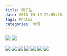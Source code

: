 ```yaml
---
title: 南千住
date: 2016-10-19 22:05:28
tags: Photos
categories: 休闲
---
```

![](http://ofan0mg76.bkt.clouddn.com/hexo/nanqianzhuIMG_3538.JPG)
![](http://ofan0mg76.bkt.clouddn.com/hexo/nanqianzhuIMG_3541.JPG)
<!--more-->
![](http://ofan0mg76.bkt.clouddn.com/hexo/nanqianzhuIMG_3542.JPG)
![](http://ofan0mg76.bkt.clouddn.com/hexo/nanqianzhuIMG_3543.JPG)
![](http://ofan0mg76.bkt.clouddn.com/hexo/nanqianzhuIMG_3544.JPG)
![](http://ofan0mg76.bkt.clouddn.com/hexo/nanqianzhuIMG_3545.JPG)
![](http://ofan0mg76.bkt.clouddn.com/hexo/nanqianzhuIMG_3547.JPG)
![](http://ofan0mg76.bkt.clouddn.com/hexo/nanqianzhuIMG_3548.JPG)
![](http://ofan0mg76.bkt.clouddn.com/hexo/nanqianzhuIMG_3556.JPG)

